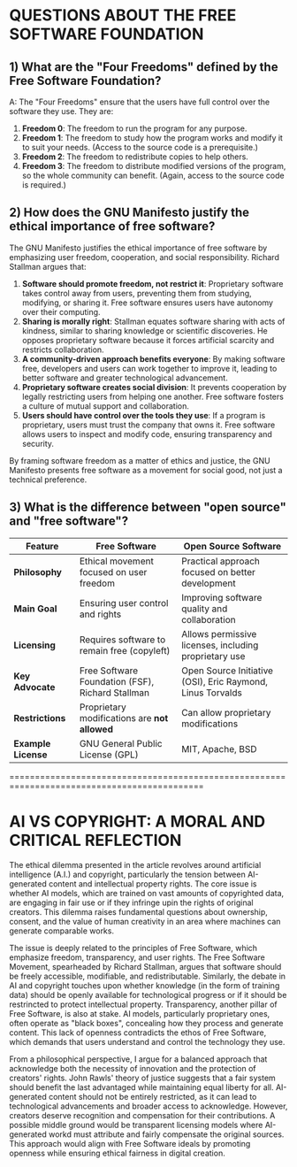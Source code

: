 # QUESTIONS ABOUT THE FREE SOFTWARE FOUNDATION


## 1) What are the "Four Freedoms" defined by the Free Software Foundation? 
A: The "Four Freedoms" ensure that the users have full control over the software they use.
They are:
1. **Freedom 0**: The freedom to run the program for any purpose.
2. **Freedom 1**: The freedom to study how the program works and modify it to suit your
                  needs. (Access to the source code is a prerequisite.)
4. **Freedom 2**: The freedom to redistribute copies to help others.
5. **Freedom 3**: The freedom to distribute modified versions of the program, so the whole
                  community can benefit. (Again, access to the source code is required.)

## 2) How does the GNU Manifesto justify the ethical importance of free software?
The GNU Manifesto justifies the ethical importance of free software by emphasizing user freedom, 
cooperation, and social responsibility. Richard Stallman argues that:
1. **Software should promote freedom, not restrict it**: Proprietary software takes control away
                                                         from users, preventing them from studying,
                                                         modifying, or sharing it. Free software ensures
                                                         users have autonomy over their computing.
2. **Sharing is morally right**: Stallman equates software sharing with acts of kindness, similar to sharing
                                 knowledge or scientific discoveries. He opposes proprietary software because
                                 it forces artificial scarcity and restricts collaboration.
3. **A community-driven approach benefits everyone**: By making software free, developers and users can work
                                                      together to improve it, leading to better software and
                                                      greater technological advancement.
4. **Proprietary software creates social division**: It prevents cooperation by legally restricting users from
                                                     helping one another. Free software fosters a culture of mutual
                                                     support and collaboration.
5. **Users should have control over the tools they use**: If a program is proprietary, users must trust the company
                                                          that owns it. Free software allows users to inspect and modify
                                                          code, ensuring transparency and security.

By framing software freedom as a matter of ethics and justice, the GNU Manifesto presents free software as a movement for 
social good, not just a technical preference.

## 3) What is the difference between "open source" and "free software"?

| Feature           | Free Software                        | Open Source Software                |
|------------------|--------------------------------|--------------------------------|
| **Philosophy**   | Ethical movement focused on user freedom | Practical approach focused on better development |
| **Main Goal**   | Ensuring user control and rights | Improving software quality and collaboration |
| **Licensing**   | Requires software to remain free (copyleft) | Allows permissive licenses, including proprietary use |
| **Key Advocate** | Free Software Foundation (FSF), Richard Stallman | Open Source Initiative (OSI), Eric Raymond, Linus Torvalds |
| **Restrictions** | Proprietary modifications are **not allowed** | Can allow proprietary modifications |
| **Example License** | GNU General Public License (GPL) | MIT, Apache, BSD |

============================================================================================

# AI VS COPYRIGHT: A MORAL AND CRITICAL REFLECTION

The ethical dilemma presented in the article revolves around artificial intelligence (A.I.) and copyright, particularly 
the tension between AI-generated content and intellectual property rights. The core issue is whether AI models, which are 
trained on vast amounts of copyrighted data, are engaging in fair use or if they infringe upin the rights of original creators. 
This dilemma raises fundamental questions about ownership, consent, and the value of human creativity in an area where machines 
can generate comparable works.

The issue is deeply related to the principles of Free Software, which emphasize freedom, transparency, and user rights. The Free 
Software Movement, spearheaded by Richard Stallman, argues that software should be freely accessible, modifiable, and redistributable. 
Similarly, the debate in AI and copyright touches upon whether knowledge (in the form of training data) should be openly available for 
technological progress or if it should be restrincted to protect intellectual property. Transparency, another pillar of Free Software, 
is also at stake. AI models, particularly proprietary ones, often operate as "black boxes", concealing how they process and generate 
content. This lack of openness contradicts the ethos of Free Software, which demands that users understand and control the technology 
they use.

From a philosophical perspective, I argue for a balanced approach that acknowledge both the necessity of innovation and the protection 
of creators' rights. John Rawls' theory of justice suggests that a fair system should benefit the last advantaged while maintaining equal 
liberty for all. AI-generated content should not be entirely restricted, as it can lead to technological advancements and broader access 
to acknowledge. However, creators deserve recognition and compensation for their contributions. A possible middle ground would be transparent 
licensing models where AI-generated workd must attribute and fairly compensate the original sources. This approach would align with Free Software 
ideals by promoting openness while ensuring ethical fairness in digital creation.






